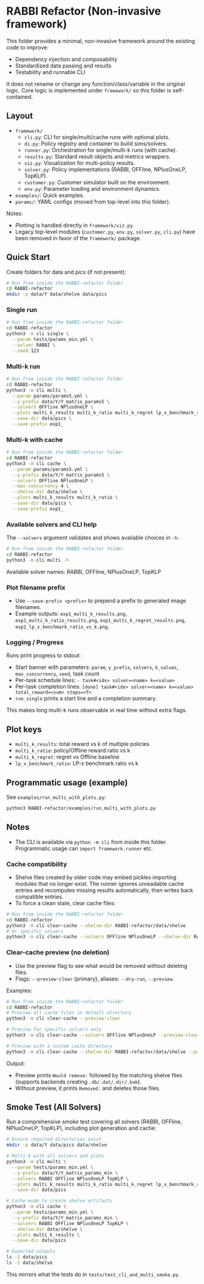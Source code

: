# RABBI Refactor (Non-invasive framework)

This folder provides a minimal, non-invasive framework around the existing code to improve:
- Dependency injection and composability
- Standardized data passing and results
- Testability and runnable CLI

It does not rename or change any function/class/variable in the original logic. Core logic is implemented under `framework/` so this folder is self-contained.

## Layout

- `framework/`
  - `cli.py`: CLI for single/multi/cache runs with optional plots.
  - `di.py`: Policy registry and container to build sims/solvers.
  - `runner.py`: Orchestration for single/multi-k runs (with cache).
  - `results.py`: Standard result objects and metrics wrappers.
  - `viz.py`: Visualization for multi-policy results.
  - `solver.py`: Policy implementations (RABBI, OFFline, NPlusOneLP, TopKLP).
  - `customer.py`: Customer simulator built on the environment.
  - `env.py`: Parameter loading and environment dynamics.
- `examples/`: Quick examples.
- `params/`: YAML configs (moved from top-level into this folder).

Notes:
- Plotting is handled directly in `framework/viz.py`.
- Legacy top-level modules (`customer.py`, `env.py`, `solver.py`, `cli.py`) have been removed in favor of the `framework/` package.

## Quick Start

Create folders for data and pics (if not present):

```bash
# Run from inside the RABBI-refactor folder
cd RABBI-refactor
mkdir -p data/Y data/shelve data/pics
```

### Single run

```bash
# Run from inside the RABBI-refactor folder
cd RABBI-refactor
python3 -m cli single \
  --param tests/params_min.yml \
  --solver RABBI \
  --seed 123
```

### Multi-k run

```bash
# Run from inside the RABBI-refactor folder
cd RABBI-refactor
python3 -m cli multi \
  --param params/params5.yml \
  --y-prefix data/Y/Y_matrix_params5 \
  --solvers OFFline NPlusOneLP \
  --plots multi_k_results multi_k_ratio multi_k_regret lp_x_benchmark_ratio \
  --save-dir data/pics \
  --save-prefix exp1_
```

### Multi-k with cache

```bash
# Run from inside the RABBI-refactor folder
cd RABBI-refactor
python3 -m cli cache \
  --param params/params5.yml \
  --y-prefix data/Y/Y_matrix_params5 \
  --solvers OFFline NPlusOneLP \
  --max-concurrency 4 \
  --shelve-dir data/shelve \
  --plots multi_k_results multi_k_ratio \
  --save-dir data/pics \
  --save-prefix exp1_
```

### Available solvers and CLI help

The `--solvers` argument validates and shows available choices in `-h`:

```bash
# Run from inside the RABBI-refactor folder
cd RABBI-refactor
python3 -m cli multi -h
```

Available solver names: RABBI, OFFline, NPlusOneLP, TopKLP

### Plot filename prefix

- Use `--save-prefix <prefix>` to prepend a prefix to generated image filenames.
- Example outputs: `exp1_multi_k_results.png`, `exp1_multi_k_ratio_results.png`,
  `exp1_multi_k_regret_results.png`, `exp1_lp_x_benchmark_ratio_vs_k.png`.

### Logging / Progress

Runs print progress to stdout:

- Start banner with parameters: `param`, `y_prefix`, `solvers`, `k_values`, `max_concurrency`, `seed`, task count
- Per-task schedule lines: `- task#<idx> solver=<name> k=<value>`
- Per-task completion lines: `[done] task#<idx> solver=<name> k=<value> total_reward=<sum> steps=<T>`
- `run_single` prints a start line and a completion summary.

This makes long multi-k runs observable in real time without extra flags.

## Plot keys
- `multi_k_results`: total reward vs k of multiple policies
- `multi_k_ratio`: policy/Offline reward ratio vs k
- `multi_k_regret`: regret vs Offline baseline
- `lp_x_benchmark_ratio`: LP-x benchmark ratio vs k

## Programmatic usage (example)

See `examples/run_multi_with_plots.py`:

```bash
python3 RABBI-refactor/examples/run_multi_with_plots.py
```

## Notes
- The CLI is available via `python -m cli` from inside this folder. Programmatic usage can `import framework.runner` etc.

### Cache compatibility
- Shelve files created by older code may embed pickles importing modules that no longer exist. The runner ignores unreadable cache entries and recomputes missing results automatically, then writes back compatible entries.
- To force a clean state, clear cache files:

```bash
# Run from inside the RABBI-refactor folder
cd RABBI-refactor
python3 -m cli clear-cache --shelve-dir RABBI-refactor/data/shelve
# Or specific solvers
python3 -m cli clear-cache --solvers OFFline NPlusOneLP --shelve-dir RABBI-refactor/data/shelve
```

### Clear-cache preview (no deletion)
- Use the preview flag to see what would be removed without deleting files.
- Flags: `--preview-clear` (primary), aliases: `--dry-run`, `--preview`.

Examples:

```bash
# Run from inside the RABBI-refactor folder
cd RABBI-refactor
# Preview all cache files in default directory
python3 -m cli clear-cache --preview-clear

# Preview for specific solvers only
python3 -m cli clear-cache --solvers OFFline NPlusOneLP --preview-clear

# Preview with a custom cache directory
python3 -m cli clear-cache --shelve-dir RABBI-refactor/data/shelve --preview-clear
```

Output:
- Preview prints `Would remove:` followed by the matching shelve files (supports backends creating `.db/.dat/.dir/.bak`).
- Without preview, it prints `Removed:` and deletes those files.

## Smoke Test (All Solvers)

Run a comprehensive smoke test covering all solvers (RABBI, OFFline, NPlusOneLP, TopKLP), including plot generation and cache:

```bash
# Ensure required directories exist
mkdir -p data/Y data/pics data/shelve

# Multi-k with all solvers and plots
python3 -m cli multi \
  --param tests/params_min.yml \
  --y-prefix data/Y/Y_matrix_params_min \
  --solvers RABBI OFFline NPlusOneLP TopKLP \
  --plots multi_k_results multi_k_ratio multi_k_regret lp_x_benchmark_ratio \
  --save-dir data/pics

# Cache mode to create shelve artifacts
python3 -m cli cache \
  --param tests/params_min.yml \
  --y-prefix data/Y/Y_matrix_params_min \
  --solvers RABBI OFFline NPlusOneLP TopKLP \
  --shelve-dir data/shelve \
  --plots multi_k_results \
  --save-dir data/pics

# Expected outputs
ls -1 data/pics
ls -1 data/shelve
```

This mirrors what the tests do in `tests/test_cli_and_multi_smoke.py`.
